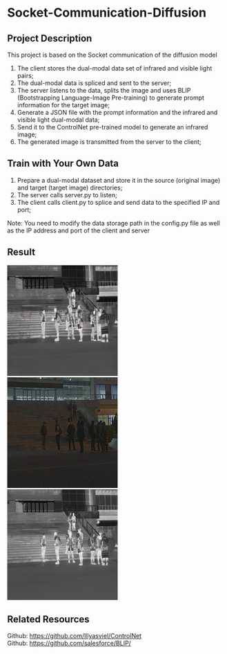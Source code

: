 # Socket-Communication-Diffusion
## Project Description
This project is based on the Socket communication of the diffusion model
1. The client stores the dual-modal data set of infrared and visible light pairs;
2. The dual-modal data is spliced ​​and sent to the server;
3. The server listens to the data, splits the image and uses BLIP (Bootstrapping Language-Image Pre-training) to generate prompt information for the target image;
4. Generate a JSON file with the prompt information and the infrared and visible light dual-modal data;
5. Send it to the ControlNet pre-trained model to generate an infrared image;
6. The generated image is transmitted from the server to the client;
## Train with Your Own Data
1. Prepare a dual-modal dataset and store it in the source (original image) and target (target image) directories;
2. The server calls server.py to listen;
3. The client calls client.py to splice and send data to the specified IP and port;
   
Note: You need to modify the data storage path in the config.py file as well as the IP address and port of the client and server

## Result
![result](https://github.com/1void1/Socket-Communication-Diffusion/blob/main/result/03983.png)
![source](https://github.com/1void1/Socket-Communication-Diffusion/blob/main/source/03983.png)
![target](https://github.com/1void1/Socket-Communication-Diffusion/blob/main/target/03983.png)


## Related Resources
Github: https://github.com/lllyasviel/ControlNet  
Github: https://github.com/salesforce/BLIP/  


